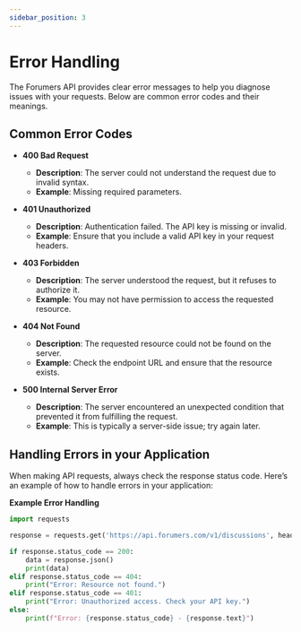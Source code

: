 ```yaml
---
sidebar_position: 3
---
```


# Error Handling

The Forumers API provides clear error messages to help you diagnose issues with your requests. Below are common error codes and their meanings.

## Common Error Codes

- **400 Bad Request**
  - **Description**: The server could not understand the request due to invalid syntax.
  - **Example**: Missing required parameters.

- **401 Unauthorized**
  - **Description**: Authentication failed. The API key is missing or invalid.
  - **Example**: Ensure that you include a valid API key in your request headers.

- **403 Forbidden**
  - **Description**: The server understood the request, but it refuses to authorize it.
  - **Example**: You may not have permission to access the requested resource.

- **404 Not Found**
  - **Description**: The requested resource could not be found on the server.
  - **Example**: Check the endpoint URL and ensure that the resource exists.

- **500 Internal Server Error**
  - **Description**: The server encountered an unexpected condition that prevented it from fulfilling the request.
  - **Example**: This is typically a server-side issue; try again later.

## Handling Errors in your Application

When making API requests, always check the response status code. Here’s an example of how to handle errors in your application:

**Example Error Handling**
```python
import requests

response = requests.get('https://api.forumers.com/v1/discussions', headers={'Authorization': 'Bearer YOUR_API_KEY'})

if response.status_code == 200:
    data = response.json()
    print(data)
elif response.status_code == 404:
    print("Error: Resource not found.")
elif response.status_code == 401:
    print("Error: Unauthorized access. Check your API key.")
else:
    print(f"Error: {response.status_code} - {response.text}")
```



